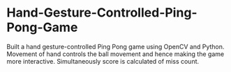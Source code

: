 # Hand-Gesture-Controlled-Ping-Pong-Game
Built a hand gesture-controlled Ping Pong game using OpenCV and Python. Movement of hand controls the ball movement and hence making the game more interactive. Simultaneously score is calculated of miss count.
